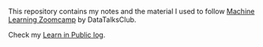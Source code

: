 This repository contains my notes and the material I used to follow [Machine Learning Zoomcamp](https://github.com/DataTalksClub/machine-learning-zoomcamp) by DataTalksClub.

Check my [Learn in Public log](https://github.com/kemaldahha/learn-in-public).
